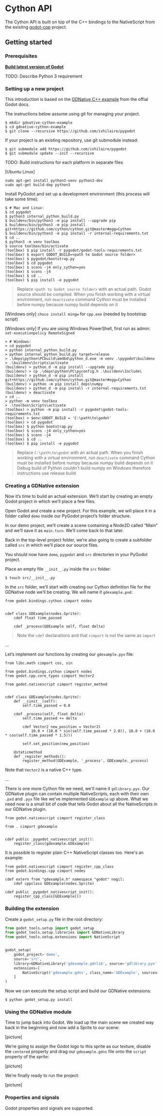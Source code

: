 # Cython API

The Cython API is built on top of the C++ bindings to the NativeScript from
the exisitng [godot-cpp](https://github.com/GodotNativeTools/godot-cpp) project.

## Getting started

### Prerequisites

[**Build latest version of Godot**](https://godot.readthedocs.io/en/latest/development/compiling/index.html)

TODO: Describe Python 3 requirement

### Setting up a new project

This introduction is based on the [GDNative C++ example](https://docs.godotengine.org/en/latest/tutorials/plugins/gdnative/gdnative-cpp-example.html) from the offial Godot docs.

The instructions below assume using git for managing your project.

```
$ mkdir gdnative-cython-example
$ cd gdnative-cython-example
$ git clone --recursive https://github.com/ivhilaire/pygodot
```

If your project is an existing repository, use git submodule instead:
```
$ git submodule add https://github.com/ivhilaire/pygodot
$ git submodule update --init --recursive
```

TODO: Build instructions for each platform in separate files

[Ubuntu Linux]
```
sudo apt-get install python3-venv python3-dev
sudo apt-get build-dep python3
```

Install PyGodot and set up a development environment (this process will take some time):
```
$ # Mac and Linux:
$ cd pygodot
$ python3 internal_python_build.py
$ buildenv/bin/python3 -m pip install --upgrade pip
$ buildenv/bin/python3 -m pip install git+https://github.com/cython/cython.git@master#egg=Cython
$ buildenv/bin/python3 -m pip install -r internal-requirements.txt
$ cd ..
$ python3 -m venv toolbox
$ source toolbox/bin/activate
(toolbox) $ pip install -r pygodot/godot-tools-requirements.txt
(toolbox) $ export GODOT_BUILD=<path to Godot source folder>
(toolbox) $ pygodot/bootstrap.py
(toolbox) $ cd pygodot
(toolbox) $ scons -j4 only_cython=yes
(toolbox) $ scons -j4
(toolbox) $ cd ..
(toolbox) $ pip install -e pygodot
```
> Replace `<path to Godot source folder>` with an actual path. Godot source should be compiled.
> When you finish working with a virtual environment, run `deactivate` command
> Cython must be installed before numpy because numpy build depends on it

[Windows only] `choco install mingw` for `cpp.exe` (needed by bootstrap script)

[Windows only] If you are using Windows PowerShell, first run as admin: `set-executionpolicy RemoteSigned`
```
> # Windows:
> cd pygodot
> python internal_python_build.py
> python internal_python_build.py target=release
> .\deps\python\PCbuild\amd64\python_d.exe -m venv .\pygodot\buildenv
> .\buildenv\Scripts\activate
(buildenv) > python_d -m pip install --upgrade pip
(buildenv) > cp .\deps\python\PC\pyconfig.h .\buildenv\Include\
(buildenv) > python_d -m pip install git+https://github.com/cython/cython.git@master#egg=Cython
(buildenv) > python -m pip install deps\numpy
(buildenv) > python_d -m pip install -r internal-requirements.txt
(buildenv) > deactivate
> cd ..
> python -m venv toolbox
> .\toolbox\Scripts\activate
(toolbox) > python -m pip install -r pygodot\godot-tools-requirements.txt
(toolbox) > $env:GODOT_BUILD = 'C:\path\to\godot'
(toolbox) > cd pygodot
(toolbox) $ python bootstrap.py
(toolbox) $ scons -j4 only_cython=yes
(toolbox) $ scons -j4
(toolbox) $ cd ..
(toolbox) $ pip install -e pygodot
```
> Replace `C:\path\to\godot` with an actual path.
> When you finish working with a virtual environment, run `deactivate` command
> Cython must be installed before numpy because numpy build depends on it
> Debug build of Python couldn't build numpy on Windows therefore instructions use release build


### Creating a GDNative extension

Now it’s time to build an actual extension. We’ll start by creating an empty Godot project
in which we’ll place a few files.

Open Godot and create a new project. For this example, we will place it in a folder called `demo` inside our PyGodot project’s folder structure.

In our demo project, we’ll create a scene containing a Node2D called “Main” and we’ll save it as `main.tscn`.
We’ll come back to that later.

Back in the top-level project folder, we’re also going to create a subfolder called `src`
in which we’ll place our source files.

You should now have `demo`, `pygodot` and `src` directories in your PyGodot project.

Place an empty file `__init__.py` inside the `src` folder:
```
$ touch src/__init__.py
```

In the `src` folder, we’ll start with creating our Cython definition file for the GDNative node we’ll be creating.
We will name it `gdexample.pxd`:
```pyx
from godot.bindings.cython cimport nodes


cdef class GDExample(nodes.Sprite):
    cdef float time_passed

    cdef _process(GDExample self, float delta)
```
> Note the `cdef` declarations and that `cimport` is not the same as `import`

...

Let’s implement our functions by creating our `gdexample.pyx` file:
```pyx
from libc.math cimport cos, sin

from godot.bindings.cython cimport nodes
from godot.cpp.core_types cimport Vector2

from godot.nativescript cimport register_method


cdef class GDExample(nodes.Sprite):
    def __cinit__(self):
        self.time_passed = 0.0

    cdef _process(self, float delta):
        self.time_passed += delta

        cdef Vector2 new_position = Vector2(
            10.0 + (10.0 * sin(self.time_passed * 2.0)), 10.0 + (10.0 * cos(self.time_passed * 1.5)))

        self.set_position(new_position)

    @staticmethod
    def _register_methods():
        register_method(GDExample, '_process', GDExample._process)
```

Note that `Vector2` is a native C++ type.


...

There is one more Cython file we need, we'll name it `gdlibrary.pyx`.  Our GDNative plugin can contain
multiple NativeScripts, each with their own `.pxd` and `.pyx` file like we’ve implemented
`GDExample` up above. What we need now is a small bit of code that tells Godot about all the NativeScripts in our GDNative plugin.

```pyx
from godot.nativescript cimport register_class

from . cimport gdexample


cdef public _pygodot_nativescript_init():
    register_class(gdexample.GDExample)
```

It is possible to register plain C++ NativeScript classes too. Here's an example:
```pyx
from godot.nativescript cimport register_cpp_class
from godot.bindings.cpp cimport nodes

cdef extern from "gdexample.h" namespace "godot" nogil:
    cdef cppclass GDExample(nodes.Sprite)

cdef public _pygodot_nativescript_init():
    register_cpp_class[GDExample]()
```

### Building the extension

Create a `godot_setup.py` file in the root directory:
```py
from godot_tools.setup import godot_setup
from godot_tools.setup.libraries import GDNativeLibrary
from godot_tools.setup.extensions import NativeScript


godot_setup(
    godot_project='demo',
    source='src',
    library=GDNativeLibrary('gdexample.gdnlib', source='gdlibrary.pyx'),
    extensions=[
        NativeScript('gdexample.gdns', class_name='GDExample', sources=['gdexample.pyx'])
    ]
)
```

Now we can execute the setup script and build our GDNative extensions:
```
$ python godot_setup.py install
```

### Using the GDNative module

Time to jump back into Godot. We load up the main scene we created way back in the beginning and
now add a Sprite to our scene:

[picture]

We’re going to assign the Godot logo to this sprite as our texture, disable the `centered` property and drag
our `gdexample.gdns` file onto the `script` property of the sprite:

[picture]

We’re finally ready to run the project:

[picture]


### Properties and signals

Godot properties and signals are supported.
